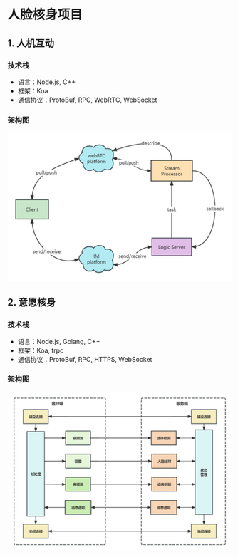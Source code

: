 # 人脸核身项目

## 1. 人机互动

### 技术栈

* 语言：Node.js, C++
* 框架：Koa
* 通信协议：ProtoBuf, RPC, WebRTC, WebSocket

### 架构图

 ![interactive][1]


## 2. 意愿核身

### 技术栈

* 语言：Node.js, Golang, C++
* 框架：Koa, trpc
* 通信协议：ProtoBuf, RPC, HTTPS, WebSocket

### 架构图

  ![intention][2]


[1]: ./interactive.jpg
[2]: ./intention.jpg